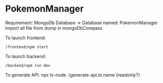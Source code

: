 # PokemonManager

Requirement:
MongoDb Database -> Database named: PokemonManager
Import all file from dump in mongoDbCompass


To launch frontend: 
```
/frontend/npm start
```
To launch backend: 
```
/backend/npm run dev
```
To generate API:  npx ts-node .\generate-api.ts name {readonly?}
